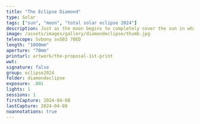```yaml
---
title: "The Eclipse Diamond"
type: Solar
tags: ["sun", "moon", "total solar eclipse 2024"]
description: Just as the moon begins to completely cover the sun in what is referred to as C1 - first contact, the contrast from the last bit of light creates a bright flare and creates the illusion of a celestial diamond ring.
image: /assets/images/gallery/diamondeclipse/thumb.jpg
telescope: Svbony sv503 70ED
length: "1000mm"
aperture: "70mm"
printurl: artwork/the-proposal-1st-print
wwt: 
signature: false
group: eclipse2024
folder: diamondeclipse
exposure: .001
lights: 1
sessions: 1 
firstCapture: 2024-04-08
lastCapture: 2024-04-08
noannotations: true
---
```

